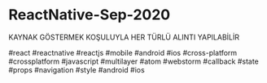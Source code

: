 # ReactNative-Sep-2020
KAYNAK GÖSTERMEK KOŞULUYLA HER TÜRLÜ ALINTI YAPILABİLİR

#react
#reactnative
#reactjs
#mobile
#android
#ios
#cross-platform
#crossplatform
#javascript
#multilayer
#atom
#webstorm
#callback
#state
#props
#navigation
#style
#android
#ios

